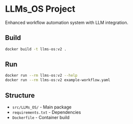 # LLMs_OS Project

Enhanced workflow automation system with LLM integration.

## Build

```bash
docker build -t llms-os:v2 .
```

## Run

```bash
docker run --rm llms-os:v2 --help
docker run --rm llms-os:v2 example-workflow.yaml
```

## Structure

- `src/LLMs_OS/` - Main package
- `requirements.txt` - Dependencies
- `Dockerfile` - Container build
